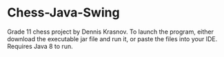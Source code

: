 # Chess-Java-Swing
Grade 11 chess project by Dennis Krasnov.
To launch the program, either download the executable jar file and run it, or paste the files into your IDE.
Requires Java 8 to run.
